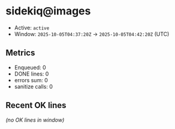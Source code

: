 # sidekiq@images

- Active: `active`
- Window: `2025-10-05T04:37:20Z` → `2025-10-05T04:42:20Z` (UTC)

## Metrics
- Enqueued: 0
- DONE lines: 0
- errors sum: 0
- sanitize calls: 0

## Recent OK lines
_(no OK lines in window)_
